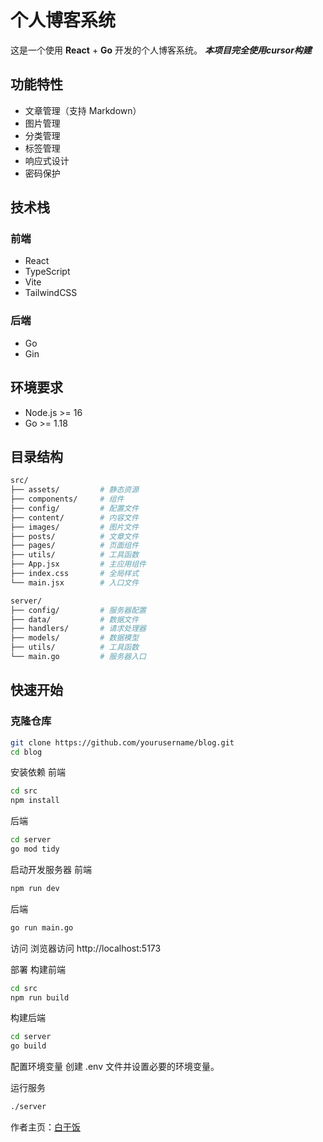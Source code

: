 # 个人博客系统


这是一个使用 **React** + **Go** 开发的个人博客系统。 ***本项目完全使用cursor构建***


## 功能特性
- 文章管理（支持 Markdown）
- 图片管理
- 分类管理
- 标签管理
- 响应式设计
- 密码保护

## 技术栈

### 前端
- React
- TypeScript
- Vite
- TailwindCSS

### 后端
- Go
- Gin


## 环境要求
- Node.js >= 16
- Go >= 1.18

## 目录结构
```bash
src/
├── assets/         # 静态资源
├── components/     # 组件
├── config/         # 配置文件
├── content/        # 内容文件
├── images/         # 图片文件
├── posts/          # 文章文件
├── pages/          # 页面组件
├── utils/          # 工具函数
├── App.jsx         # 主应用组件
├── index.css       # 全局样式
└── main.jsx        # 入口文件

server/
├── config/         # 服务器配置
├── data/           # 数据文件
├── handlers/       # 请求处理器
├── models/         # 数据模型
├── utils/          # 工具函数
└── main.go         # 服务器入口
```

## 快速开始

### 克隆仓库
```bash
git clone https://github.com/yourusername/blog.git
cd blog
```
安装依赖
前端
```bash
cd src
npm install
```
后端
```bash
cd server
go mod tidy
```
启动开发服务器
前端
```bash
npm run dev
```
后端
```bash
go run main.go
```
访问
浏览器访问 http://localhost:5173

部署
构建前端
```bash
cd src
npm run build
```
构建后端
```bash
cd server
go build
```
配置环境变量
创建 .env 文件并设置必要的环境变量。

运行服务
```bash
./server
```

作者主页：[白干饭](www.innov.ink)